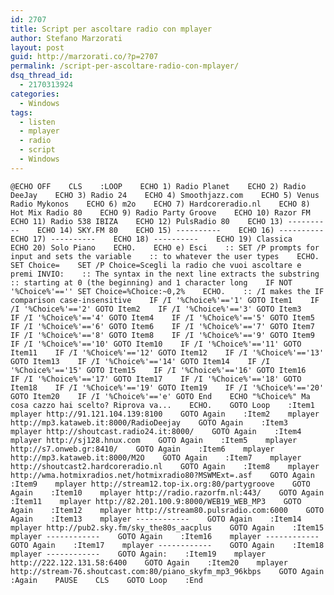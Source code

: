 ```yaml
---
id: 2707
title: Script per ascoltare radio con mplayer
author: Stefano Marzorati
layout: post
guid: http://marzorati.co/?p=2707
permalink: /script-per-ascoltare-radio-con-mplayer/
dsq_thread_id:
  - 2170313924
categories:
  - Windows
tags:
  - listen
  - mplayer
  - radio
  - script
  - Windows
---
```

`@ECHO OFF   
CLS   
:LOOP   
ECHO 1) Radio Planet   
ECHO 2) Radio DeeJay   
ECHO 3) Radio 24   
ECHO 4) Smoothjazz.com   
ECHO 5) Venus Radio Mykonos   
ECHO 6) m2o   
ECHO 7) Hardcoreradio.nl   
ECHO 8) Hot Mix Radio 80   
ECHO 9) Radio Party Groove   
ECHO 10) Razor FM   
ECHO 11) Radio 538 IBIZA   
ECHO 12) PulsRadio 80   
ECHO 13) ----------   
ECHO 14) SKY.FM 80   
ECHO 15) ----------   
ECHO 16) ----------   
ECHO 17) ----------   
ECHO 18) ----------   
ECHO 19) Classica   
ECHO 20) Solo Piano   
ECHO.   
ECHO e) Esci   
:: SET /P prompts for input and sets the variable   
:: to whatever the user types   
ECHO.   
SET Choice=   
SET /P Choice=Scegli la radio che vuoi ascoltare e premi INVIO:   
:: The syntax in the next line extracts the substring   
:: starting at 0 (the beginning) and 1 character long   
IF NOT '%Choice%'=='' SET Choice=%Choice:~0,2%   
ECHO.   
:: /I makes the IF comparison case-insensitive   
IF /I '%Choice%'=='1' GOTO Item1   
IF /I '%Choice%'=='2' GOTO Item2   
IF /I '%Choice%'=='3' GOTO Item3   
IF /I '%Choice%'=='4' GOTO Item4   
IF /I '%Choice%'=='5' GOTO Item5   
IF /I '%Choice%'=='6' GOTO Item6   
IF /I '%Choice%'=='7' GOTO Item7   
IF /I '%Choice%'=='8' GOTO Item8   
IF /I '%Choice%'=='9' GOTO Item9   
IF /I '%Choice%'=='10' GOTO Item10   
IF /I '%Choice%'=='11' GOTO Item11   
IF /I '%Choice%'=='12' GOTO Item12   
IF /I '%Choice%'=='13' GOTO Item13   
IF /I '%Choice%'=='14' GOTO Item14   
IF /I '%Choice%'=='15' GOTO Item15   
IF /I '%Choice%'=='16' GOTO Item16   
IF /I '%Choice%'=='17' GOTO Item17   
IF /I '%Choice%'=='18' GOTO Item18   
IF /I '%Choice%'=='19' GOTO Item19   
IF /I '%Choice%'=='20' GOTO Item20   
IF /I '%Choice%'=='e' GOTO End   
ECHO "%Choice%" Ma cosa cazzo hai scelto? Riprova va...   
ECHO.   
GOTO Loop   
:Item1   
mplayer http://91.121.104.139:8100   
GOTO Again   
:Item2   
mplayer http://mp3.kataweb.it:8000/RadioDeejay   
GOTO Again   
:Item3   
mplayer http://shoutcast.radio24.it:8000/   
GOTO Again   
:Item4   
mplayer http://sj128.hnux.com   
GOTO Again   
:Item5   
mplayer http://s7.onweb.gr:8410/   
GOTO Again   
:Item6   
mplayer http://mp3.kataweb.it:8000/M2O   
GOTO Again   
:Item7   
mplayer http://shoutcast2.hardcoreradio.nl   
GOTO Again   
:Item8   
mplayer http://wma.hotmixradios.net/hotmixradio80?MSWMExt=.asf   
GOTO Again   
:Item9   
mplayer http://stream12.top-ix.org:80/partygroove   
GOTO Again   
:Item10   
mplayer http://radio.razorfm.nl:443/   
GOTO Again   
:Item11   
mplayer http://82.201.100.9:8000/WEB19_WEB_MP3   
GOTO Again   
:Item12   
mplayer http://stream80.pulsradio.com:6000   
GOTO Again   
:Item13   
mplayer ------------   
GOTO Again   
:Item14   
mplayer http://pub2.sky.fm/sky_the80s_aacplus   
GOTO Again   
:Item15   
mplayer ------------   
GOTO Again   
:Item16   
mplayer ------------   
GOTO Again   
:Item17   
mplayer ------------   
GOTO Again   
:Item18   
mplayer ------------   
GOTO Again:   
:Item19   
mplayer http://222.122.131.58:6400   
GOTO Again   
:Item20   
mplayer http://stream-76.shoutcast.com:80/piano_skyfm_mp3_96kbps   
GOTO Again   
:Again   
PAUSE   
CLS   
GOTO Loop   
:End`